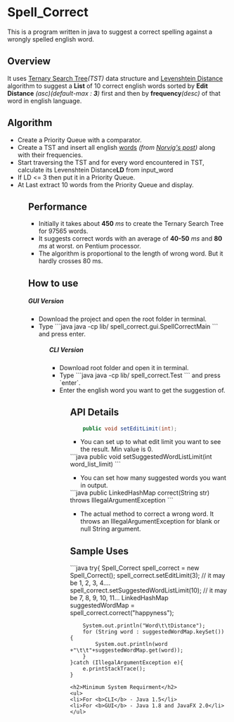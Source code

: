 # Spell_Correct
This is a program written in java to suggest a correct spelling against a wrongly spelled english word. 


<h2>Overview</h2>

It uses <a href="https://en.wikipedia.org/wiki/Ternary_search_tree">Ternary Search Tree</a><em>(TST)</em> data structure and <a href="https://en.wikipedia.org/wiki/Levenshtein_distance">Levenshtein Distance</a> algorithm to suggest a <b>List</b> of 10 correct english words sorted by <b>Edit Distance</b> <em>(asc)</em><i>(default-max : <b>3</b>)</i> first and then by <b>frequency</b><em>(desc)</em> of that word in english language.

<h2>Algorithm</h2>
<ul>
<li>Create a Priority Queue with a comparator.</li>
<li>Create a TST and insert all english <a href="http://norvig.com/google-books-common-words.txt">words</a> <em>(from <a href="http://norvig.com/mayzner.html">Norvig's post</a>)</em> along with their frequencies.</li>		
<li>Start traversing the TST and for every word encountered in TST, calculate its Levenshtein Distance<b>LD</b> from input_word</li>
<li>If LD <= 3 then put it in a Priority Queue.</li>	
<li>At Last extract 10 words from the Priority Queue and display.</li>
<ul>

<h2>Performance </h2>
<ul>
<li>Initially it takes about <b>450</b><em> ms</em> to create the Ternary Search Tree for 97565 words.</li> 
<li>It suggests correct words with an average of <b>40-50</b> <em>ms</em> and <b>80</b> <em>ms</em> at worst. on Pentium processor.</li>
<li>The algorithm is proportional to the length of wrong word. But it hardly crosses 80 ms.</li>
</ul>

<h2>How to use</h2>
<h5>GUI Version</h5>
<ul>
<li>Download the project and open the root folder in terminal.</li>
<li>Type ```java java -cp lib/ spell_correct.gui.SpellCorrectMain ``` and press enter.</li>
<ul>

<h5>CLI Version</h5>
<ul>
<li>Download root folder and open it in terminal.</li>
<li>Type ```java java -cp lib/ spell_correct.Test ``` and press `enter`.</li>
<li>Enter the english word you want to get the suggestion of.</li>
<ul>

<h2>API Details</h2>

```java
	public void setEditLimit(int);	
```
<ul>
<li>You can set up to what edit limit you want to see the result. Min value is 0.</li>
</ul>
```java
	public void setSuggestedWordListLimit(int word_list_limit)
```
<ul>
<li>You can set how many suggested words you want in output.</li>
</ul>
```java
	public LinkedHashMap<String, Integer> correct(String str) throws IllegalArgumentException
```
<ul>
<li>The actual method to correct a wrong word. It throws an IllegalArgumentException for blank or null String argument.</li></ul>

<h2>Sample Uses</h2>
```java
	try{
		Spell_Correct spell_correct =  new Spell_Correct();
		spell_correct.setEditLimit(3); 			// it may be 1, 2, 3, 4....
		spell_correct.setSuggestedWordListLimit(10);	// it may be 7, 8, 9, 10, 11...	
		LinkedHashMap <String, Integer> suggestedWordMap = spell_correct.correct("happyness");

		System.out.println("Word\t\tDistance");
		for (String word : suggestedWordMap.keySet()) {
			System.out.println(word +"\t\t"+suggestedWordMap.get(word));
		}
	}catch (IllegalArgumentException e){
		e.printStackTrace();
	}
```
<h2>Minimum System Requirment</h2>
<ul>
<li>For <b>CLI</b> - Java 1.5</li>
<li>For <b>GUI</b> - Java 1.8 and JavaFX 2.0</li>
</ul>
